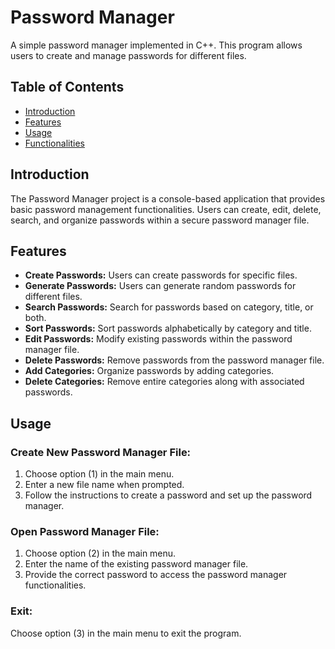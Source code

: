 # Password Manager

A simple password manager implemented in C++. This program allows users to create and manage passwords for different files.

## Table of Contents

- [Introduction](#introduction)
- [Features](#features)
- [Usage](#usage)
- [Functionalities](#functionalities)

## Introduction

The Password Manager project is a console-based application that provides basic password management functionalities. Users can create, edit, delete, search, and organize passwords within a secure password manager file.

## Features

- **Create Passwords:** Users can create passwords for specific files.
- **Generate Passwords:** Users can generate random passwords for different files.
- **Search Passwords:** Search for passwords based on category, title, or both.
- **Sort Passwords:** Sort passwords alphabetically by category and title.
- **Edit Passwords:** Modify existing passwords within the password manager file.
- **Delete Passwords:** Remove passwords from the password manager file.
- **Add Categories:** Organize passwords by adding categories.
- **Delete Categories:** Remove entire categories along with associated passwords.

## Usage

### Create New Password Manager File:

1. Choose option (1) in the main menu.
2. Enter a new file name when prompted.
3. Follow the instructions to create a password and set up the password manager.

### Open Password Manager File:

1. Choose option (2) in the main menu.
2. Enter the name of the existing password manager file.
3. Provide the correct password to access the password manager functionalities.

### Exit:

Choose option (3) in the main menu to exit the program.
